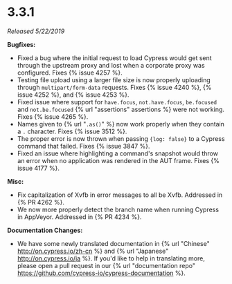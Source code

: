 # 3.3.1

*Released 5/22/2019*

**Bugfixes:**

 - Fixed a bug where the initial request to load Cypress would get sent through the upstream proxy and lost when a corporate proxy was configured. Fixes {% issue 4257 %}.
 - Testing file upload using a larger file size is now properly uploading through `multipart/form-data` requests. Fixes {% issue 4240 %}, {% issue 4252 %}, and {% issue 4253 %}.
 - Fixed issue where support for `have.focus`, `not.have.focus`, `be.focused` and `not.be.focused` {% url "assertions" assertions %} were not working. Fixes {% issue 4265 %}.
 - Names given to {% url "`.as()`" %} now work properly when they contain a `.` character. Fixes {% issue 3512 %}.
 - The proper error is now thrown when passing `{log: false}` to a Cypress command that failed. Fixes {% issue 3847 %}.
 - Fixed an issue where highlighting a command's snapshot would throw an error when no application was rendered in the AUT frame. Fixes {% issue 4177 %}.

**Misc:**

 - Fix capitalization of Xvfb in error messages to all be Xvfb. Addressed in {% PR 4262 %}.
 - We now more properly detect the branch name when running Cypress in AppVeyor. Addressed in {% PR 4234 %}.

**Documentation Changes:**

- We have some newly translated documentation in {% url "Chinese" http://on.cypress.io/zh-cn %} and {% url "Japanese" http://on.cypress.io/ja %}. If you'd like to help in translating more, please open a pull request in our {% url "documentation repo" https://github.com/cypress-io/cypress-documentation %}.

